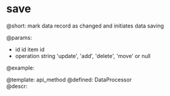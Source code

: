 save
=============


@short:
	mark data record as changed and initiates data saving

@params:
- id		id		item id
- operation		string		'update', 'add', 'delete', 'move' or null



@example:


@template:	api_method
@defined:	DataProcessor	
@descr:


